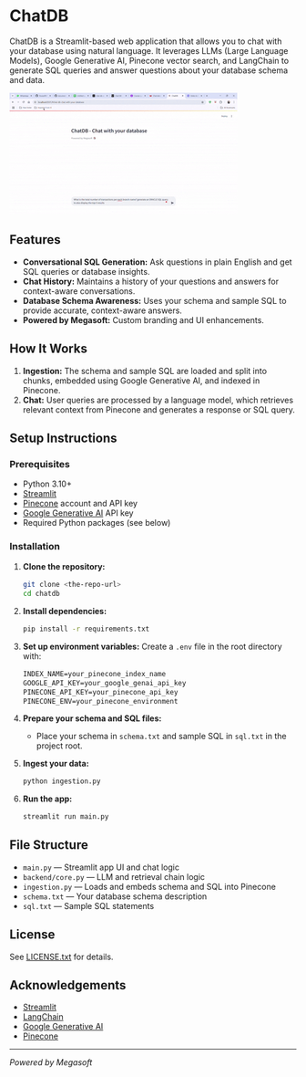 # ChatDB

ChatDB is a Streamlit-based web application that allows you to chat with your database using natural language. It leverages LLMs (Large Language Models), Google Generative AI, Pinecone vector search, and LangChain to generate SQL queries and answer questions about your database schema and data.

![ChatDB Demo](ChatDBDemo.gif)

## Features
- **Conversational SQL Generation:** Ask questions in plain English and get SQL queries or database insights.
- **Chat History:** Maintains a history of your questions and answers for context-aware conversations.
- **Database Schema Awareness:** Uses your schema and sample SQL to provide accurate, context-aware answers.
- **Powered by Megasoft:** Custom branding and UI enhancements.

## How It Works
1. **Ingestion:** The schema and sample SQL are loaded and split into chunks, embedded using Google Generative AI, and indexed in Pinecone.
2. **Chat:** User queries are processed by a language model, which retrieves relevant context from Pinecone and generates a response or SQL query.

## Setup Instructions

### Prerequisites
- Python 3.10+
- [Streamlit](https://streamlit.io/)
- [Pinecone](https://www.pinecone.io/) account and API key
- [Google Generative AI](https://ai.google.dev/) API key
- Required Python packages (see below)

### Installation
1. **Clone the repository:**
   ```sh
   git clone <the-repo-url>
   cd chatdb
   ```
2. **Install dependencies:**
   ```sh
   pip install -r requirements.txt
   ```

3. **Set up environment variables:**
   Create a `.env` file in the root directory with:
   ```env
   INDEX_NAME=your_pinecone_index_name
   GOOGLE_API_KEY=your_google_genai_api_key
   PINECONE_API_KEY=your_pinecone_api_key
   PINECONE_ENV=your_pinecone_environment
   ```

4. **Prepare your schema and SQL files:**
   - Place your schema in `schema.txt` and sample SQL in `sql.txt` in the project root.

5. **Ingest your data:**
   ```sh
   python ingestion.py
   ```

6. **Run the app:**
   ```sh
   streamlit run main.py
   ```

## File Structure
- `main.py` — Streamlit app UI and chat logic
- `backend/core.py` — LLM and retrieval chain logic
- `ingestion.py` — Loads and embeds schema and SQL into Pinecone
- `schema.txt` — Your database schema description
- `sql.txt` — Sample SQL statements

## License
See [LICENSE.txt](LICENSE.txt) for details.

## Acknowledgements
- [Streamlit](https://streamlit.io/)
- [LangChain](https://www.langchain.com/)
- [Google Generative AI](https://ai.google.dev/)
- [Pinecone](https://www.pinecone.io/)

---
*Powered by Megasoft*
